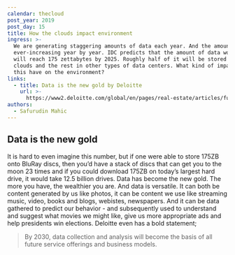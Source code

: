 ```yaml
---
calendar: thecloud
post_year: 2019
post_day: 15
title: How the clouds impact environment
ingress: >-
  We are generating staggering amounts of data each year. And the amount is
  ever-increasing year by year. IDC predicts that the amount of data worldwide
  will reach 175 zettabytes by 2025. Roughly half of it will be stored in public
  clouds and the rest in other types of data centers. What kind of impact does
  this have on the environment?
links:
  - title: Data is the new gold by Deloitte
    url: >-
      https://www2.deloitte.com/global/en/pages/real-estate/articles/future-real-estate-data-new-gold.html
authors:
  - Safurudin Mahic
---
```

## Data is the new gold

It is hard to even imagine this number, but if one were able to store 175ZB onto BluRay discs, then you’d have a stack of discs that can get you to the moon 23 times and if you could download 175ZB on today’s largest hard drive, it would take 12.5 billion drives. Data has become the new gold. The more you have, the wealthier you are. And data is versatile. It can both be content generated by us like photos, it can be content we use like streaming music, video, books and blogs, webistes, newspapers. And it can be data gathered to predict our behavior - and subsequently used to understand and suggest what movies we might like, give us more appropriate ads and help presidents win elections. Deloitte even has a bold statement;

>  By 2030, data collection and analysis will become the basis of all future service offerings and business models.

